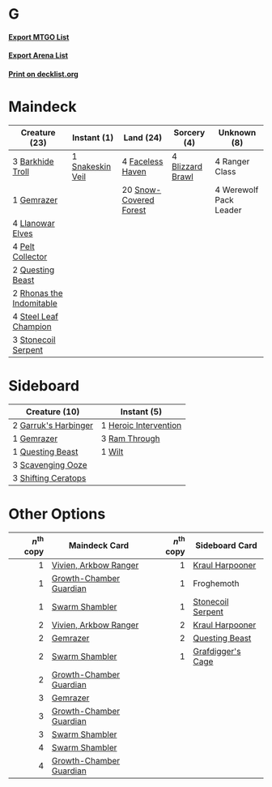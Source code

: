 # G

#### [Export MTGO List](../collection/G/G.txt)
#### [Export Arena List](../collection/G/G_arena.txt)
#### [Print on decklist.org](http://decklist.org/?deckmain=3%09Barkhide%20Troll%0A4%09Blizzard%20Brawl%0A4%09Faceless%20Haven%0A1%09Gemrazer%0A4%09Llanowar%20Elves%0A4%09Pelt%20Collector%0A2%09Questing%20Beast%0A4%09Ranger%20Class%0A2%09Rhonas%20the%20Indomitable%0A1%09Snakeskin%20Veil%0A20%09Snow-Covered%20Forest%0A4%09Steel%20Leaf%20Champion%0A3%09Stonecoil%20Serpent%0A4%09Werewolf%20Pack%20Leader&deckside=2%09Garruk's%20Harbinger%0A1%09Gemrazer%0A1%09Heroic%20Intervention%0A1%09Questing%20Beast%0A3%09Ram%20Through%0A3%09Scavenging%20Ooze%0A3%09Shifting%20Ceratops%0A1%09Wilt)
# Maindeck

|                                           Creature (23)                                           |                                        Instant (1)                                        |                                            Land (24)                                            |                                        Sorcery (4)                                        |     Unknown (8)      |
|---------------------------------------------------------------------------------------------------|-------------------------------------------------------------------------------------------|-------------------------------------------------------------------------------------------------|-------------------------------------------------------------------------------------------|----------------------|
|3 [Barkhide Troll](http://gatherer.wizards.com/Pages/Card/Details.aspx?multiverseid=466919)        |1 [Snakeskin Veil](http://gatherer.wizards.com/Pages/Card/Details.aspx?multiverseid=503810)|4 [Faceless Haven](http://gatherer.wizards.com/Pages/Card/Details.aspx?multiverseid=503874)      |4 [Blizzard Brawl](http://gatherer.wizards.com/Pages/Card/Details.aspx?multiverseid=503775)|4 Ranger Class        |
|1 [Gemrazer](http://gatherer.wizards.com/Pages/Card/Details.aspx?multiverseid=479675)              |                                                                                           |20 [Snow-Covered Forest](http://gatherer.wizards.com/Pages/Card/Details.aspx?multiverseid=121192)|                                                                                           |4 Werewolf Pack Leader|
|4 [Llanowar Elves](http://gatherer.wizards.com/Pages/Card/Details.aspx?multiverseid=129626)        |                                                                                           |                                                                                                 |                                                                                           |                      |
|4 [Pelt Collector](http://gatherer.wizards.com/Pages/Card/Details.aspx?multiverseid=452891)        |                                                                                           |                                                                                                 |                                                                                           |                      |
|2 [Questing Beast](http://gatherer.wizards.com/Pages/Card/Details.aspx?multiverseid=473133)        |                                                                                           |                                                                                                 |                                                                                           |                      |
|2 [Rhonas the Indomitable](http://gatherer.wizards.com/Pages/Card/Details.aspx?multiverseid=426884)|                                                                                           |                                                                                                 |                                                                                           |                      |
|4 [Steel Leaf Champion](http://gatherer.wizards.com/Pages/Card/Details.aspx?multiverseid=443070)   |                                                                                           |                                                                                                 |                                                                                           |                      |
|3 [Stonecoil Serpent](http://gatherer.wizards.com/Pages/Card/Details.aspx?multiverseid=473197)     |                                                                                           |                                                                                                 |                                                                                           |                      |


# Sideboard

|                                         Creature (10)                                         |                                          Instant (5)                                           |
|-----------------------------------------------------------------------------------------------|------------------------------------------------------------------------------------------------|
|2 [Garruk's Harbinger](http://gatherer.wizards.com/Pages/Card/Details.aspx?multiverseid=485508)|1 [Heroic Intervention](http://gatherer.wizards.com/Pages/Card/Details.aspx?multiverseid=423776)|
|1 [Gemrazer](http://gatherer.wizards.com/Pages/Card/Details.aspx?multiverseid=479675)          |3 [Ram Through](http://gatherer.wizards.com/Pages/Card/Details.aspx?multiverseid=479690)        |
|1 [Questing Beast](http://gatherer.wizards.com/Pages/Card/Details.aspx?multiverseid=473133)    |1 [Wilt](http://gatherer.wizards.com/Pages/Card/Details.aspx?multiverseid=479696)               |
|3 [Scavenging Ooze](http://gatherer.wizards.com/Pages/Card/Details.aspx?multiverseid=420783)   |                                                                                                |
|3 [Shifting Ceratops](http://gatherer.wizards.com/Pages/Card/Details.aspx?multiverseid=466948) |                                                                                                |


# Other Options

|*n*<sup>th</sup> copy|                                          Maindeck Card                                           |*n*<sup>th</sup> copy|                                       Sideboard Card                                       |
|--------------------:|--------------------------------------------------------------------------------------------------|--------------------:|--------------------------------------------------------------------------------------------|
|                    1|[Vivien, Arkbow Ranger](http://gatherer.wizards.com/Pages/Card/Details.aspx?multiverseid=466953)  |                    1|[Kraul Harpooner](http://gatherer.wizards.com/Pages/Card/Details.aspx?multiverseid=452886)  |
|                    1|[Growth-Chamber Guardian](http://gatherer.wizards.com/Pages/Card/Details.aspx?multiverseid=457272)|                    1|Froghemoth                                                                                  |
|                    1|[Swarm Shambler](http://gatherer.wizards.com/Pages/Card/Details.aspx?multiverseid=491855)         |                    1|[Stonecoil Serpent](http://gatherer.wizards.com/Pages/Card/Details.aspx?multiverseid=473197)|
|                    2|[Vivien, Arkbow Ranger](http://gatherer.wizards.com/Pages/Card/Details.aspx?multiverseid=466953)  |                    2|[Kraul Harpooner](http://gatherer.wizards.com/Pages/Card/Details.aspx?multiverseid=452886)  |
|                    2|[Gemrazer](http://gatherer.wizards.com/Pages/Card/Details.aspx?multiverseid=479675)               |                    2|[Questing Beast](http://gatherer.wizards.com/Pages/Card/Details.aspx?multiverseid=473133)   |
|                    2|[Swarm Shambler](http://gatherer.wizards.com/Pages/Card/Details.aspx?multiverseid=491855)         |                    1|[Grafdigger's Cage](http://gatherer.wizards.com/Pages/Card/Details.aspx?multiverseid=278452)|
|                    2|[Growth-Chamber Guardian](http://gatherer.wizards.com/Pages/Card/Details.aspx?multiverseid=457272)|                     |                                                                                            |
|                    3|[Gemrazer](http://gatherer.wizards.com/Pages/Card/Details.aspx?multiverseid=479675)               |                     |                                                                                            |
|                    3|[Growth-Chamber Guardian](http://gatherer.wizards.com/Pages/Card/Details.aspx?multiverseid=457272)|                     |                                                                                            |
|                    3|[Swarm Shambler](http://gatherer.wizards.com/Pages/Card/Details.aspx?multiverseid=491855)         |                     |                                                                                            |
|                    4|[Swarm Shambler](http://gatherer.wizards.com/Pages/Card/Details.aspx?multiverseid=491855)         |                     |                                                                                            |
|                    4|[Growth-Chamber Guardian](http://gatherer.wizards.com/Pages/Card/Details.aspx?multiverseid=457272)|                     |                                                                                            |

